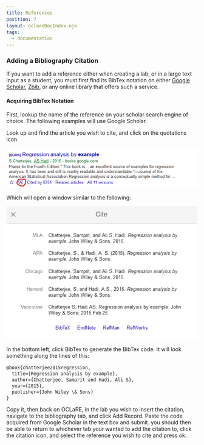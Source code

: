```yaml
---
title: References
position: 7
layout: oclareDocIndex.njk
tags:
  - documentation
---
```

### Adding a Bibliography Citation

If you want to add a reference either when creating a lab, or in a large text input as a student, you must first find its BibTex notation on either [Google Scholar](https://scholar.google.ca/), [Zbib](https://zbib.org/), or any online library that offers such a service.

#### Acquiring BibTex Notation

First, lookup the name of the reference on your scholar search engine of choice. The following examples will use Google Scholar.

Look up and find the article you wish to cite, and click on the quotations icon

![Cite Icon](/Images/cms/annotation-2020-05-05-133228.png)

Which will open a window similar to the following:

![Cite Window](/Images/cms/annotation-2020-05-05-13322.png)

In the bottom left, click BibTex to generate the BibTex code. It will look something along the lines of this:

```
@book{chatterjee2015regression,
  title={Regression analysis by example},
  author={Chatterjee, Samprit and Hadi, Ali S},
  year={2015},
  publisher={John Wiley \& Sons}
}
```

Copy it, then back on OCLaRE, in the lab you wish to insert the citation, navigate to the bibliography tab, and click Add Record. Paste the code acquired from Google Scholar in the text box and submit. you should then be able to return to whichever tab your wanted to add the citation to, click the citation icon, and select the reference you wish to cite and press ok.